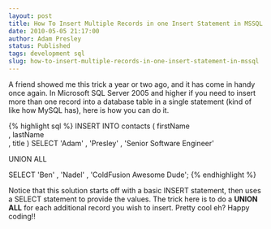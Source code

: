 ```yaml
---
layout: post
title: How To Insert Multiple Records in one Insert Statement in MSSQL
date: 2010-05-05 21:17:00
author: Adam Presley
status: Published
tags: development sql
slug: how-to-insert-multiple-records-in-one-insert-statement-in-mssql
---
```

A friend showed me this trick a year or two ago, and it has come in
handy once again. In Microsoft SQL Server 2005 and higher if you need to
insert more than one record into a database table in a single statement
(kind of like how MySQL has), here is how you can do it.  

{% highlight sql %}
INSERT INTO contacts (
    firstName   
    , lastName   
    , title
)
SELECT 
    'Adam'
    , 'Presley'
    , 'Senior Software Engineer' 

UNION ALL

SELECT 
    'Ben'
    , 'Nadel'
    , 'ColdFusion Awesome Dude';
{% endhighlight %}

Notice that this solution starts off with a basic INSERT statement, then
uses a SELECT statement to provide the values. The trick here is to do a
**UNION ALL** for each additional record you wish to insert. Pretty cool
eh? Happy coding!!   

